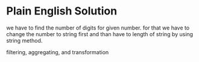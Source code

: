 # Plain English Solution
we have to find the number of digits for given number. for that we have to change the number to string first and than have to length of string by using string method.

filtering, aggregating, and transformation